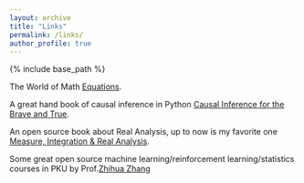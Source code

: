 ```yaml
---
layout: archive
title: "Links"
permalink: /links/
author_profile: true
---
```


{% include base_path %}

The World of Math [Equations](https://eqworld.ipmnet.ru/).

A great hand book of causal inference in Python [Causal Inference for the Brave and True](https://github.com/matheusfacure/python-causality-handbook).

An open source book about Real Analysis, up to now is my favorite one [Measure, Integration & Real Analysis](https://measure.axler.net/MIRA.pdf). 

Some great open source machine learning/reinforcement learning/statistics courses in PKU by Prof.[Zhihua Zhang](https://www.math.pku.edu.cn/teachers/zhzhang/)





